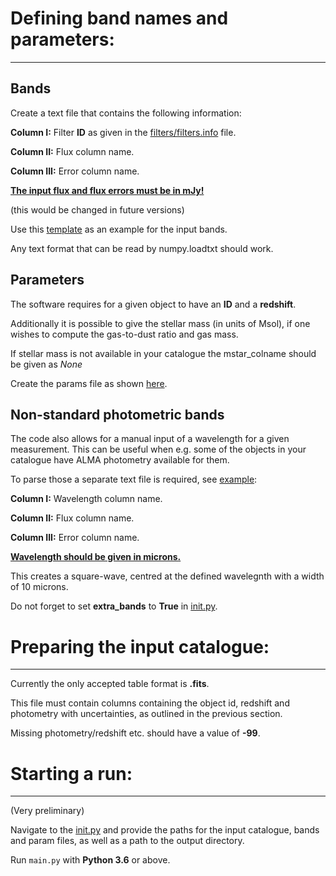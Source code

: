 # Defining band names and parameters: 
-----

## Bands

Create a text file that contains the following information:

**Column I:** Filter **ID** as given in the [filters/filters.info](https://github.com/VasilyKokorev/ctf/blob/master/filters/filters.info) file.

**Column II:** Flux column name.

**Column III:** Error column name.

**<ins>The input flux and flux errors must be in mJy!</ins>**

(this would be changed in future versions)


Use this [template](https://github.com/VasilyKokorev/stardust/blob/master/example/stellar%2Bir/example.bands) as an example for the input bands.

Any text format that can be read by numpy.loadtxt should work.


## Parameters

The software requires for a given object to have an **ID** and a **redshift**. 

Additionally it is possible to give the stellar mass (in units of Msol), if one wishes to compute the gas-to-dust ratio and gas mass.

If stellar mass is not available in your catalogue the mstar_colname should be given as *None*

Create the params file as shown [here](https://github.com/VasilyKokorev/stardust/blob/master/example/stellar%2Bir/example.param).


## Non-standard photometric bands

The code also allows for a manual input of a wavelength for a given measurement. This can be useful when e.g. some of the objects in your catalogue have ALMA photometry available for them.

To parse those a separate text file is required, see [example](https://github.com/VasilyKokorev/stardust/blob/master/example/stellar%2Bir/example.bands_extra):

**Column I:** Wavelength column name.

**Column II:** Flux column name.

**Column III:** Error column name.

**<ins>Wavelength should be given in microns.</ins>**

This creates a square-wave, centred at the defined wavelegnth with a width of 10 microns.

Do not forget to set **extra_bands** to **True** in [init.py](https://github.com/VasilyKokorev/ctf/blob/master/init.py).

# Preparing the input catalogue: 
-----

Currently the only accepted table format is **.fits**.

This file must contain columns containing the object id, redshift and photometry with uncertainties, as outlined in the previous section.

Missing photometry/redshift etc. should have a value of **-99**.


# Starting a run: 
-----

(Very preliminary)

Navigate to the [init.py](https://github.com/VasilyKokorev/ctf/blob/master/config.py) and provide the paths for the input catalogue, bands and param files, as well as a path to the output directory.

Run ``main.py`` with **Python 3.6** or above.
